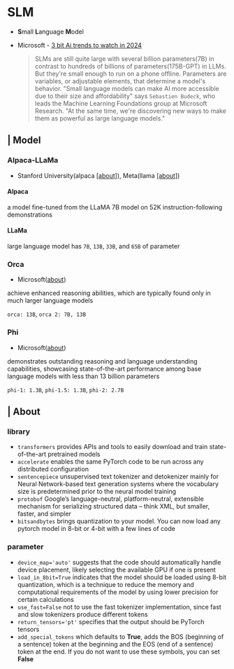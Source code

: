 # SLM
- **S**mall **L**anguage **M**odel
- Microsoft - [3 bit Ai trends to watch in 2024](https://news.microsoft.com/three-big-ai-trends-to-watch-in-2024/?ocid=FY24_soc_omc_br_li_Trends)
  
    > SLMs are still quite large with several billion parameters(7B) in contrast to hundreds of billions of parameters(175B-GPT) in LLMs. 
    > But they're small enough to run on a phone offline. 
    > Parameters are variables, or adjustable elements, that determine a model's behavior.
    > "Small language models can make AI more accessible due to their size and affordability" says ```Sebastien Budeck```, who leads the Machine Learning Foundations group at Microsoft Research.
    > "At the same time, we're discovering new ways to make them as powerful as large language models."

## | Model
### Alpaca-LLaMa
- Stanford University(alpaca [[about]](https://crfm.stanford.edu/2023/03/13/alpaca.html)), Meta(llama [[about]](https://llama.meta.com/))

#### Alpaca

a model fine-tuned from the LLaMA 7B model on 52K instruction-following demonstrations

#### LLaMa

large language model has ```7B```, ```13B```, ```33B```, and ```65B``` of parameter

### Orca
- Microsoft([about](https://www.microsoft.com/en-us/research/blog/orca-2-teaching-small-language-models-how-to-reason/))

achieve enhanced reasoning abilities, which are typically found only in much larger language models

```orca: 13B```, ```orca 2: 7B, 13B```

### Phi
- Microsoft([about](https://www.microsoft.com/en-us/research/blog/phi-2-the-surprising-power-of-small-language-models/))

demonstrates outstanding reasoning and language understanding capabilities, showcasing state-of-the-art performance among base language models with less than 13 billion parameters

```phi-1: 1.3B```, ```phi-1.5: 1.3B```, ```phi-2: 2.7B```

## | About
### library
- ```transformers``` provides APIs and tools to easily download and train state-of-the-art pretrained models
- ```accelerate``` enables the same PyTorch code to be run across any distributed configuration
- ```sentencepiece``` unsupervised text tokenizer and detokenizer mainly for Neural Network-based text generation systems where the vocabulary size is predetermined prior to the neural model training
- ```protobuf``` Google’s language-neutral, platform-neutral, extensible mechanism for serializing structured data – think XML, but smaller, faster, and simpler
- ```bitsandbytes``` brings quantization to your model. You can now load any pytorch model in 8-bit or 4-bit with a few lines of code

### parameter
- ```device_map='auto'``` suggests that the code should automatically handle device placement, likely selecting the available GPU if one is present
- ```load_in_8bit=True``` indicates that the model should be loaded using 8-bit quantization, which is a technique to reduce the memory and computational requirements of the model by using lower precision for certain calculations
- ```use_fast=False``` not to use the fast tokenizer implementation, since fast and slow tokenizers produce different tokens
- ```return_tensors='pt'``` specifies that the output should be PyTorch tensors
- ```add_special_tokens``` which defaults to **True**, adds the BOS (beginning of a sentence) token at the beginning and the EOS (end of a sentence) token at the end. If you do not want to use these symbols, you can set **False**
